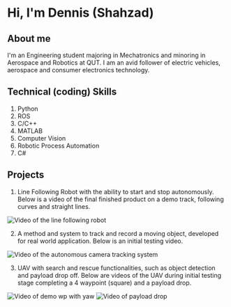 # Hi, I'm Dennis (Shahzad)

## About me
I'm an Engineering student majoring in Mechatronics and minoring in Aerospace and Robotics at QUT. I am an avid follower of electric vehicles, aerospace and consumer electronics technology.

## Technical (coding) Skills
1. Python
2. ROS
3. C/C++
4. MATLAB
5. Computer Vision
6. Robotic Process Automation
7. C#

## Projects
1. Line Following Robot with the ability to start and stop autonomously. Below is a video of the final finished product on a demo track, following curves and straight lines.

![Video of the line following robot](https://user-images.githubusercontent.com/82204937/133351095-cc6c7cf0-952c-488a-8517-e104df7c7dbb.gif)

2. A method and system to track and record a moving object, developed for real world application. Below is an initial testing video.

![Video of the autonomous camera tracking system](https://user-images.githubusercontent.com/82204937/133351410-7bbe5270-3132-4761-89e5-94ee3881aba4.gif)

3. UAV with search and rescue functionalities, such as object detection and payload drop off. Below are videos of the UAV during initial testing stage completing a 4 waypoint (square) and a payload drop.

![Video of demo wp with yaw](https://user-images.githubusercontent.com/82204937/133353098-8f8cad22-f0f1-4d08-9fce-d817eb6b7ed2.gif) ![Video of payload drop](https://user-images.githubusercontent.com/82204937/133352439-183a0451-b374-4b59-8c3b-b9022b47922d.gif)
